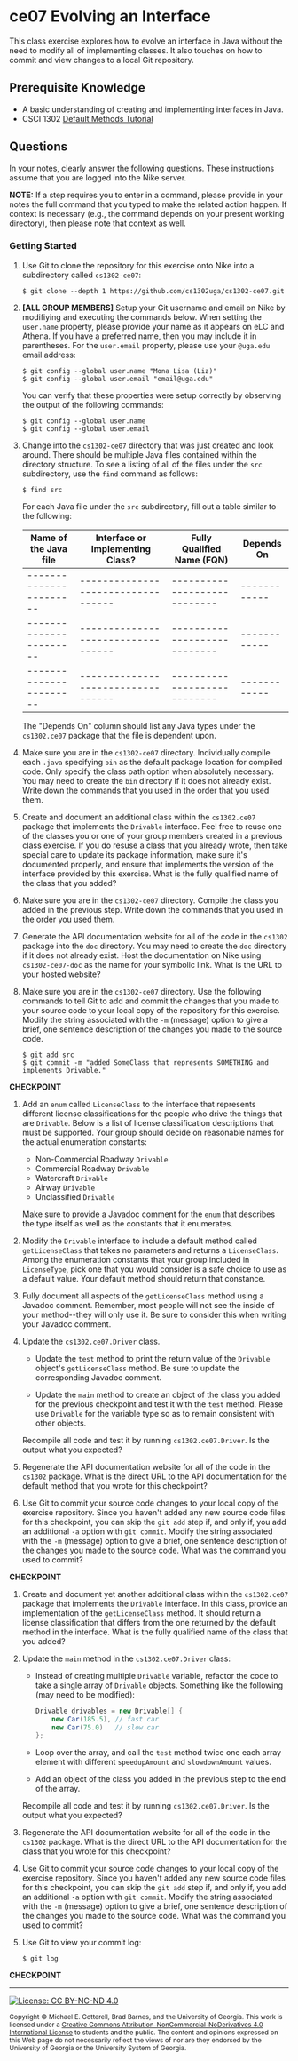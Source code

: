 # ce07 Evolving an Interface

This class exercise explores how to evolve an interface in Java without the need to
modify all of implementing classes. It also touches on how to commit and view changes
to a local Git repository.

## Prerequisite Knowledge

* A basic understanding of creating and implementing interfaces in Java.
* CSCI 1302 [Default Methods Tutorial](https://github.com/cs1302uga/cs1302-tutorials/blob/master/default-methods/default-methods.md)

## Questions

In your notes, clearly answer the following questions. These instructions assume that you are 
logged into the Nike server. 

**NOTE:** If a step requires you to enter in a command, please provide in your notes the full 
command that you typed to make the related action happen. If context is necessary (e.g., the 
command depends on your present working directory), then please note that context as well.

### Getting Started

1. Use Git to clone the repository for this exercise onto Nike into a subdirectory called `cs1302-ce07`:

   ```
   $ git clone --depth 1 https://github.com/cs1302uga/cs1302-ce07.git
   ```

1. **[ALL GROUP MEMBERS]**
   Setup your Git username and email on Nike by modifiying and executing the commands below. 
   When setting the `user.name` property, please provide your name as it appears on eLC and
   Athena. If you have a preferred name, then you may include it in parentheses. For the
   `user.email` property, please use your `@uga.edu` email address:

   ```
   $ git config --global user.name "Mona Lisa (Liz)"
   $ git config --global user.email "email@uga.edu"
   ```
   
   You can verify that these properties were setup correctly by observing the output of
   the following commands:
   
   ```
   $ git config --global user.name
   $ git config --global user.email
   ```

1. Change into the `cs1302-ce07` directory that was just created and look around. There should be
   multiple Java files contained within the directory structure. To see a listing of all of the 
   files under the `src` subdirectory, use the `find` command as follows:
   
   ```
   $ find src
   ```
   
   For each Java file under the `src` subdirectory, fill out a table similar to the following:
   
   | Name of the Java file | Interface or Implementing Class? | Fully Qualified Name (FQN) | Depends On |
   |-----------------------|----------------------------------|----------------------------|------------|
   |-----------------------|----------------------------------|----------------------------|------------|
   |-----------------------|----------------------------------|----------------------------|------------|
   |-----------------------|----------------------------------|----------------------------|------------|

   The "Depends On" column should list any Java types under the `cs1302.ce07` package that the file
   is dependent upon. 
   
1. Make sure you are in the `cs1302-ce07` directory.
   Individually compile each `.java` specifying `bin` as the default package location for compiled code.
   Only specify the class path option when absolutely necessary.
   You may need to create the `bin` directory if it does not already exist.
   Write down the commands that you used in the order that you used them.
   
1. Create and document an additional class within the `cs1302.ce07` package that implements the `Drivable` 
   interface. Feel free to reuse one of the classes you or one of your group members created in a previous
   class exercise. If you do resuse a class that you already wrote, then take special care to update its
   package information, make sure it's documented properly, and ensure that implements the version of the
   interface provided by this exercise. What is the fully qualified name of the class
   that you added?

1. Make sure you are in the `cs1302-ce07` directory.
   Compile the class you added in the previous step. 
   Write down the commands that you used in the order you used them.

1. Generate the API documentation website for all of the code in the `cs1302` package
   into the `doc` directory. You may need to create the `doc` directory if it does not already exist.
   Host the documentation on Nike using `cs1302-ce07-doc` as the name for your symbolic link.
   What is the URL to your hosted website?
   
1. Make sure you are in the `cs1302-ce07` directory.
   Use the following commands to tell Git to add and commit the changes that you made to your
   source code to your local copy of the repository for this exercise.
   Modify the string associated with the `-m` (message) option to give a brief, one sentence 
   description of the changes you made to the source code.
   
   ```
   $ git add src
   $ git commit -m "added SomeClass that represents SOMETHING and implements Drivable."
   ```

**CHECKPOINT**

1. Add an `enum` called `LicenseClass` to the interface that represents different
   license classifications for the people who drive the things that are
   `Drivable`. Below is a list of license classification descriptions that must
   be supported. Your group should decide on reasonable names for the actual
   enumeration constants:

   * Non-Commercial Roadway `Drivable`
   * Commercial Roadway `Drivable`
   * Watercraft `Drivable`
   * Airway `Drivable`
   * Unclassified `Drivable`

   Make sure to provide a Javadoc comment for the `enum` that describes the type
   itself as well as the constants that it enumerates.

1. Modify the `Drivable` interface to include a default method called `getLicenseClass`
   that takes no parameters and returns a `LicenseClass`. Among the enumeration
   constants that your group included in `LicenseType`, pick one that you would consider
   is a safe choice to use as a default value. Your default method should return that
   constance.

1. Fully document all aspects of the `getLicenseClass` method using a Javadoc comment.
   Remember, most people will not see the inside of your method--they will only use it.
   Be sure to consider this when writing your Javadoc comment.

1. Update the `cs1302.ce07.Driver` class.

   * Update the `test` method to print the return value of the `Drivable` object's
     `getLicenseClass` method. Be sure to update the corresponding Javadoc
     comment.

   * Update the `main` method to create an object of the class you added for
     the previous checkpoint and test it with the `test` method. Please use `Drivable`
     for the variable type so as to remain consistent with other objects.

   Recompile all code and test it by running `cs1302.ce07.Driver`.
   Is the output what you expected?

1. Regenerate the API documentation website for all of the code in the `cs1302` package.
   What is the direct URL to the API documentation for the default  method that you wrote
   for this checkpoint?

1. Use Git to commit your source code changes to your local copy of the exercise repository.
   Since you haven't added any new source code files for this checkpoint, you can skip the
   `git add` step if, and only if, you add an additional `-a` option with `git commit`.
   Modify the string associated with the `-m` (message) option to give a brief, one sentence 
   description of the changes you made to the source code.
   What was the command you used to commit?

**CHECKPOINT**

1. Create and document yet another additional class within the `cs1302.ce07` package that
   implements the `Drivable` interface. In this class, provide an implementation of the
   `getLicenseClass` method. It should return a license classification that differs from
   the one returned by the default method in the interface.
   What is the fully qualified name of the class that you added?

1. Update the `main` method in the `cs1302.ce07.Driver` class:

   * Instead of creating multiple `Drivable` variable, refactor the code to take
     a single array of `Drivable` objects. Something like the following (may need
     to be modified):

     ```java
     Drivable drivables = new Drivable[] {
         new Car(185.5), // fast car
         new Car(75.0)   // slow car
     };
     ```

   * Loop over the array, and call the `test` method twice one each array element with
     different `speedupAmount` and `slowdownAmount` values.

   * Add an object of the class you added in the previous step to the end of the array.

   Recompile all code and test it by running `cs1302.ce07.Driver`.
   Is the output what you expected?

1. Regenerate the API documentation website for all of the code in the `cs1302` package.
   What is the direct URL to the API documentation for the class that you wrote
   for this checkpoint?

1. Use Git to commit your source code changes to your local copy of the exercise repository.
   Since you haven't added any new source code files for this checkpoint, you can skip the
   `git add` step if, and only if, you add an additional `-a` option with `git commit`.
   Modify the string associated with the `-m` (message) option to give a brief, one sentence 
   description of the changes you made to the source code.
   What was the command you used to commit?

1. Use Git to view your commit log:

   ```
   $ git log
   ```

**CHECKPOINT**
    
<hr/>

[![License: CC BY-NC-ND 4.0](https://img.shields.io/badge/License-CC%20BY--NC--ND%204.0-lightgrey.svg)](http://creativecommons.org/licenses/by-nc-nd/4.0/)

<small>
Copyright &copy; Michael E. Cotterell, Brad Barnes, and the University of Georgia.
This work is licensed under a <a rel="license" href="http://creativecommons.org/licenses/by-nc-nd/4.0/">Creative Commons Attribution-NonCommercial-NoDerivatives 4.0 International License</a> to students and the public.
The content and opinions expressed on this Web page do not necessarily reflect the views of nor are they endorsed by the University of Georgia or the University System of Georgia.
</small>
